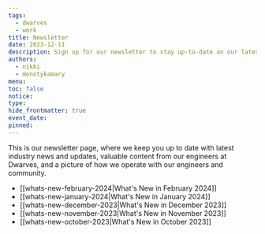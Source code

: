 ```yaml
---
tags:
  - dwarves
  - work
title: Newsletter
date: 2023-12-11
description: Sign up for our newsletter to stay up-to-date on our latest news, tips, and updates. We'll deliver valuable content straight to your inbox, keeping you informed and engaged with stuff happening at Dwarves.
authors:
  - nikki
  - monotykamary
menu: 
toc: false
notice: 
type: 
hide_frontmatter: true
event_date: 
pinned:
---
```


This is our newsletter page, where we keep you up to date with latest industry news and updates, valuable content from our engineers at Dwarves, and a picture of how we operate with our engineers and community.

- [[whats-new-february-2024|What's New in February 2024]]
- [[whats-new-january-2024|What's New in January 2024]]
- [[whats-new-december-2023|What's New in December 2023]]
- [[whats-new-november-2023|What's New in November 2023]]
- [[whats-new-october-2023|What's New in October 2023]]

